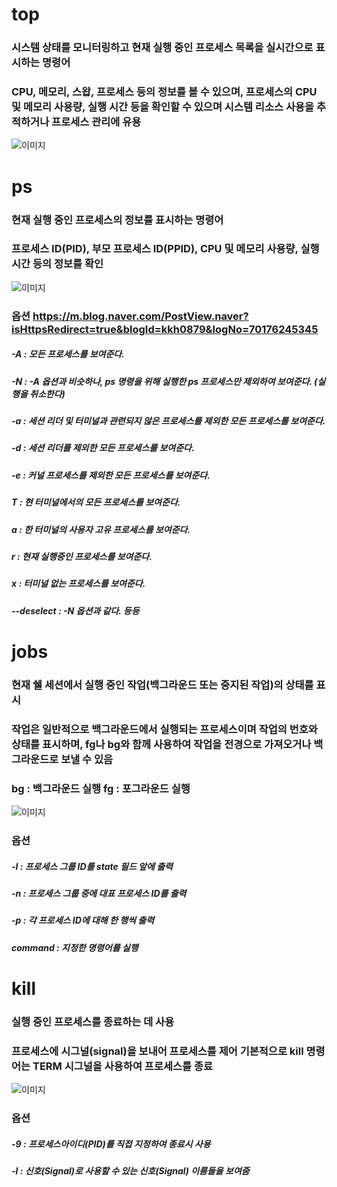 # top
### 시스템 상태를 모니터링하고 현재 실행 중인 프로세스 목록을 실시간으로 표시하는 명령어
### CPU, 메모리, 스왑, 프로세스 등의 정보를 볼 수 있으며, 프로세스의 CPU 및 메모리 사용량, 실행 시간 등을 확인할 수 있으며 시스템 리소스 사용을 추적하거나 프로세스 관리에 유용
![이미지](https://img1.daumcdn.net/thumb/R1280x0/?scode=mtistory2&fname=https%3A%2F%2Fblog.kakaocdn.net%2Fdn%2Frxlg4%2FbtqYfV2LE3L%2FSW5SbyO65ZUa5PggM3KI8K%2Fimg.png)

# ps
### 현재 실행 중인 프로세스의 정보를 표시하는 명령어
### 프로세스 ID(PID), 부모 프로세스 ID(PPID), CPU 및 메모리 사용량, 실행 시간 등의 정보를 확인
![이미지](https://mblogthumb-phinf.pstatic.net/MjAxODA0MDFfODUg/MDAxNTIyNTgzOTQxMDU3.VqSCrZyRucmK86WgoUCC-zrOPlZi6cKwHfy1LN-6uKEg.JBONDewYx7xBM1PdRlPp6SP8IO6BF2tLjAXEnOrslhEg.PNG.jjune095/image.png?type=w800)
### 옵션 https://m.blog.naver.com/PostView.naver?isHttpsRedirect=true&blogId=kkh0879&logNo=70176245345
##### -A : 모든 프로세스를 보여준다.
##### -N : -A 옵션과 비슷하나, ps 명령을 위해 실행한 ps 프로세스만 제외하여 보여준다. (실행을 취소한다)
##### -a : 세션 리더 및 터미널과 관련되지 않은 프로세스를 제외한 모든 프로세스를 보여준다.
##### -d : 세션 리더를 제외한 모든 프로세스를 보여준다.
##### -e : 커널 프로세스를 제외한 모든 프로세스를 보여준다.
##### T : 현 터미널에서의 모든 프로세스를 보여준다.
##### a : 한 터미널의 사용자 고유 프로세스를 보여준다.
##### r : 현재 실행중인 프로세스를 보여준다.
##### x : 터미널 없는 프로세스를 보여준다.
##### --deselect : -N 옵션과 같다. 등등 

# jobs
### 현재 쉘 세션에서 실행 중인 작업(백그라운드 또는 중지된 작업)의 상태를 표시
### 작업은 일반적으로 백그라운드에서 실행되는 프로세스이며 작업의 번호와 상태를 표시하며, fg나 bg와 함께 사용하여 작업을 전경으로 가져오거나 백그라운드로 보낼 수 있음
### bg : 백그라운드 실행 fg : 포그라운드 실행
![이미지](https://mblogthumb-phinf.pstatic.net/MjAxODA0MDFfMjkz/MDAxNTIyNTg0NzQzMjUx.-lhdey-gJC6zoXoKkP4FUhwd3aWtHYTWFFlWijuidDsg.-HtK32Ei5nPnUZGL9u_skGlz3ZqM4WuhIgXOzcbIjWgg.PNG.jjune095/image.png?type=w800)
### 옵션
##### -l : 프로세스 그룹 ID를 state 필드 앞에 출력
##### -n : 프로세스 그룹 중에 대표 프로세스 ID를 출력
##### -p : 각 프로세스 ID에 대해 한 행씩 출력
##### command : 지정한 명령어를 실행

# kill
### 실행 중인 프로세스를 종료하는 데 사용 
### 프로세스에 시그널(signal)을 보내어 프로세스를 제어 기본적으로 kill 명령어는 TERM 시그널을 사용하여 프로세스를 종료
![이미지](https://img1.daumcdn.net/thumb/R1280x0/?scode=mtistory2&fname=https%3A%2F%2Ft1.daumcdn.net%2Fcfile%2Ftistory%2F993696485C6377E90C)
### 옵션
##### -9 : 프로세스아이디(PID)를 직접 지정하여 종료시 사용 
##### -l : 신호(Signal)로 사용할 수 있는 신호(Signal) 이름들을 보여줌
